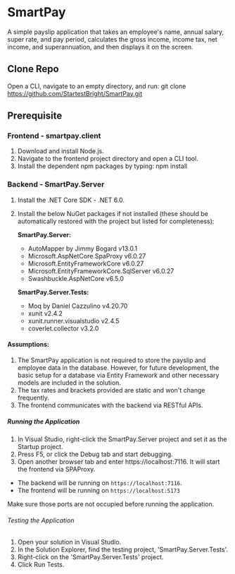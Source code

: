 # SmartPay

A simple payslip application that takes an employee's name, annual salary, super rate, and pay period, calculates the gross income, income tax, net income, and superannuation, and then displays it on the screen.

## Clone Repo

Open a CLI, navigate to an empty directory, and run: git clone https://github.com/StartestBright/SmartPay.git

## Prerequisite

### Frontend - smartpay.client

1. Download and install Node.js.
2. Navigate to the frontend project directory and open a CLI tool.
3. Install the dependent npm packages by typing: npm install

### Backend - SmartPay.Server

1. Install the .NET Core SDK - .NET 6.0.
2. Install the below NuGet packages if not installed (these should be automatically restored with the project but listed for completeness):

   **SmartPay.Server:**
   - AutoMapper by Jimmy Bogard v13.0.1
   - Microsoft.AspNetCore.SpaProxy v6.0.27
   - Microsoft.EntityFrameworkCore v6.0.27
   - Microsoft.EntityFrameworkCore.SqlServer v6.0.27
   - Swashbuckle.AspNetCore v6.5.0

   **SmartPay.Server.Tests:**
   - Moq by Daniel Cazzulino v4.20.70
   - xunit v2.4.2
   - xunit.runner.visualstudio v2.4.5
   - coverlet.collector v3.2.0

#### Assumptions:

1. The SmartPay application is not required to store the payslip and employee data in the database. However, for future development, the basic setup for a database via Entity Framework and other necessary models are included in the solution.
2. The tax rates and brackets provided are static and won't change frequently.
3. The frontend communicates with the backend via RESTful APIs.

##### Running the Application

1. In Visual Studio, right-click the SmartPay.Server project and set it as the Startup project.
2. Press F5, or click the Debug tab and start debugging.
3. Open another browser tab and enter https://localhost:7116. It will start the frontend via SPAProxy. 

- The backend will be running on `https://localhost:7116`.
- The frontend will be running on `https://localhost:5173`

Make sure those ports are not occupied before running the application. 

###### Testing the Application
1. Open your solution in Visual Studio.
2. In the Solution Explorer, find the testing project, 'SmartPay.Server.Tests'.
3. Right-click on the 'SmartPay.Server.Tests' project.
4. Click Run Tests.
